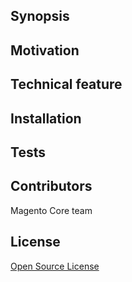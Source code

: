 ## Synopsis


## Motivation


## Technical feature


## Installation


## Tests


## Contributors

Magento Core team

## License

[Open Source License](LICENSE.txt)
